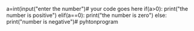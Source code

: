 a=int(input("enter the number")# your code goes here
if(a>0):
	print("the number is positive")
elif(a==0):
	print("the number is zero")
else:
	print("number is negative")# pyhtonprogram
